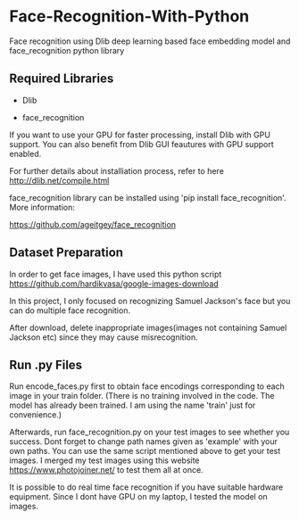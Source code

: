 # Face-Recognition-With-Python
Face recognition using Dlib deep learning based face embedding model and face_recognition python library

## Required Libraries
- Dlib

- face_recognition

If you want to use your GPU for faster processing, install Dlib with GPU support. You can also benefit from Dlib GUI feautures with GPU support enabled.

For further details about installiation process, refer to here http://dlib.net/compile.html

face_recognition library can be installed using 'pip install face_recognition'. More information:

https://github.com/ageitgey/face_recognition

## Dataset Preparation
In order to get face images, I have used this python script https://github.com/hardikvasa/google-images-download

In this project, I only focused on recognizing Samuel Jackson's face but you can do multiple face recognition.

After download, delete inappropriate images(images not containing Samuel Jackson etc) since they may cause misrecognition.

## Run .py Files
Run encode_faces.py first to obtain face encodings corresponding to each image in your train folder. (There is no training involved in the code. The model has already been trained. I am using the name 'train' just for convenience.)

Afterwards, run face_recognition.py on your test images to see whether you success. Dont forget to change path names given as 'example' with your own paths. You can use the same script mentioned above to get your test images. I merged my test images using this website https://www.photojoiner.net/ to test them all at once. 

It is possible to do real time face recognition if you have suitable hardware equipment. Since I dont have GPU on my laptop, I tested the model on images.
